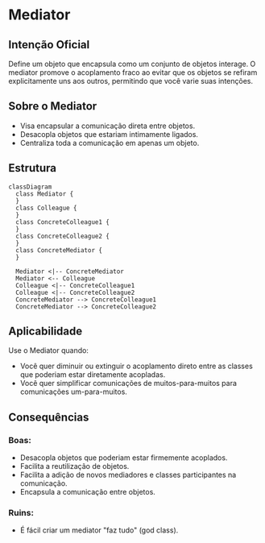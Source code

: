 # Mediator

## Intenção Oficial

Define um objeto que encapsula como um conjunto de objetos interage. O mediator promove o acoplamento fraco ao evitar que os objetos se refiram explicitamente uns aos outros, permitindo que você varie suas intenções.

## Sobre o Mediator

- Visa encapsular a comunicação direta entre objetos.
- Desacopla objetos que estariam intimamente ligados.
- Centraliza toda a comunicação em apenas um objeto.

## Estrutura

```mermaid
classDiagram
  class Mediator {
  }
  class Colleague {
  }
  class ConcreteColleague1 {
  }
  class ConcreteColleague2 {
  }
  class ConcreteMediator {
  }

  Mediator <|-- ConcreteMediator
  Mediator <-- Colleague
  Colleague <|-- ConcreteColleague1
  Colleague <|-- ConcreteColleague2
  ConcreteMediator --> ConcreteColleague1
  ConcreteMediator --> ConcreteColleague2
```

## Aplicabilidade

Use o Mediator quando:
- Você quer diminuir ou extinguir o acoplamento direto entre as classes que poderiam estar diretamente acopladas.
- Você quer simplificar comunicações de muitos-para-muitos para comunicações um-para-muitos.

## Consequências

### Boas:

- Desacopla objetos que poderiam estar firmemente acoplados.
- Facilita a reutilização de objetos.
- Facilita a adição de novos mediadores e classes participantes na comunicação.
- Encapsula a comunicação entre objetos.

### Ruins:

- É fácil criar um mediator "faz tudo" (god class).
